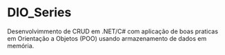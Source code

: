 # DIO_Series
Desenvolvimmento de CRUD em .NET/C# com aplicação de boas praticas em Orientação a Objetos (POO) usando 
armazenamento de dados em memória.
